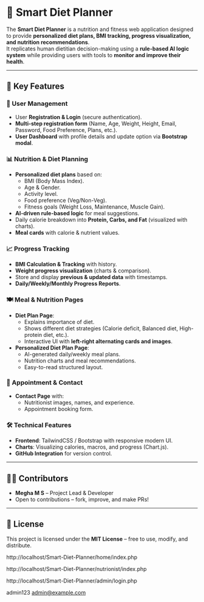 # 🥗 Smart Diet Planner

The **Smart Diet Planner** is a nutrition and fitness web application designed to provide **personalized diet plans, BMI tracking, progress visualization, and nutrition recommendations**.  
It replicates human dietitian decision-making using a **rule-based AI logic system** while providing users with tools to **monitor and improve their health**.

---

## 🚀 Key Features

### 👤 User Management
- User **Registration & Login** (secure authentication).
- **Multi-step registration form** (Name, Age, Weight, Height, Email, Password, Food Preference, Plans, etc.).
- **User Dashboard** with profile details and update option via **Bootstrap modal**.

### 📊 Nutrition & Diet Planning
- **Personalized diet plans** based on:
  - BMI (Body Mass Index).
  - Age & Gender.
  - Activity level.
  - Food preference (Veg/Non-Veg).
  - Fitness goals (Weight Loss, Maintenance, Muscle Gain).
- **AI-driven rule-based logic** for meal suggestions.
- Daily calorie breakdown into **Protein, Carbs, and Fat** (visualized with charts).
- **Meal cards** with calorie & nutrient values.

### 📈 Progress Tracking
- **BMI Calculation & Tracking** with history.
- **Weight progress visualization** (charts & comparison).
- Store and display **previous & updated data** with timestamps.
- **Daily/Weekly/Monthly Progress Reports**.

### 🍽️ Meal & Nutrition Pages
- **Diet Plan Page**: 
  - Explains importance of diet.
  - Shows different diet strategies (Calorie deficit, Balanced diet, High-protein diet, etc.).
  - Interactive UI with **left-right alternating cards and images**.
- **Personalized Diet Plan Page**:
  - AI-generated daily/weekly meal plans.
  - Nutrition charts and meal recommendations.
  - Easy-to-read structured layout.

### 📅 Appointment & Contact
- **Contact Page** with:
  - Nutritionist images, names, and experience.
  - Appointment booking form.

### 🛠️ Technical Features
- **Frontend**: TailwindCSS / Bootstrap with responsive modern UI.
- **Charts**: Visualizing calories, macros, and progress (Chart.js).
- **GitHub Integration** for version control.

---


## 👨‍💻 Contributors

* **Megha M S** – Project Lead & Developer
* Open to contributions – fork, improve, and make PRs!

---

## 📜 License

This project is licensed under the **MIT License** – free to use, modify, and distribute.



http://localhost/Smart-Diet-Planner/home/index.php

http://localhost/Smart-Diet-Planner/nutrionist/index.php

http://localhost/Smart-Diet-Planner/admin/login.php


admin123
admin@example.com

